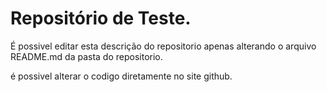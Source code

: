 # Repositório de Teste.
É possivel editar esta descrição do repositorio apenas alterando o arquivo README.md da pasta do repositorio.

é possivel alterar o codigo diretamente no site github.
